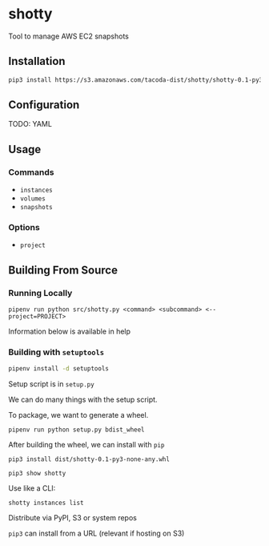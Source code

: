 # shotty

Tool to manage AWS EC2 snapshots

## Installation

```sh
pip3 install https://s3.amazonaws.com/tacoda-dist/shotty/shotty-0.1-py3-none-any.whl
```

## Configuration

TODO: YAML

## Usage

### Commands

- `instances`
- `volumes`
- `snapshots`

### Options

- `project`

## Building From Source

### Running Locally

`pipenv run python src/shotty.py <command> <subcommand> <--project=PROJECT>`

Information below is available in help

### Building with `setuptools`

```sh
pipenv install -d setuptools
```

Setup script is in `setup.py`

We can do many things with the setup script.

To package, we want to generate a wheel.

`pipenv run python setup.py bdist_wheel`

After building the wheel, we can install with `pip`

`pip3 install dist/shotty-0.1-py3-none-any.whl`

`pip3 show shotty`

Use like a CLI:

`shotty instances list`

Distribute via PyPI, S3 or system repos

`pip3` can install from a URL (relevant if hosting on S3)

